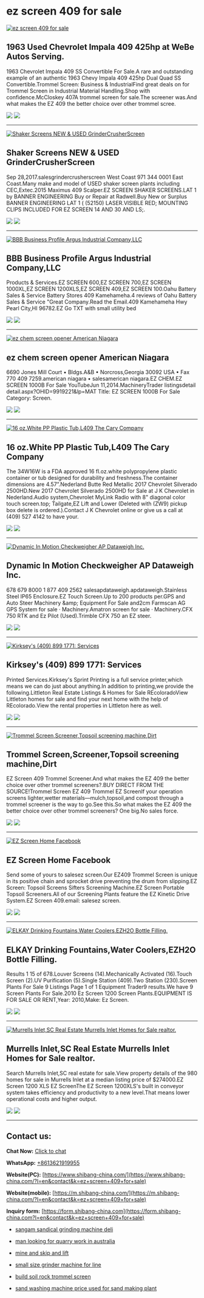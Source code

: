 # ez screen 409 for sale

<a href="https://swt.shibang-china.com/?l=en&img&k=ez+screen+409+for+sale" target="_blank">![ez screen 409 for sale](http://static.shibang-china.com/all-800x300/662.jpg)</a>

## 1963 Used Chevrolet Impala 409 425hp at WeBe Autos Serving.
1963 Chevrolet Impala 409 SS Convertible For Sale.A rare and outstanding example of an authentic 1963 Chevy Impala 409 425hp Dual Quad SS Convertible.Trommel Screen: Business &amp; IndustrialFind great deals on for Trommel Screen in Industrial Material Handling.Shop with confidence.McCloskey 407A trommel screen for sale.The screener was.And what makes the EZ 409 the better choice over other trommel scree.


<a href="https://whatsapp.shibangsoft.com/WhatsApp.php" target="_blank" title="WhatsApp">![](http://static.shibang-china.com/icon/whatsapp.png)</a> <a href="https://swt.shibang-china.com/?l=en&icon&k=ez+screen+409+for+sale" target="_blank">![](http://static.shibang-china.com/icon/chat-en.png)</a>

---

<a href="https://swt.shibang-china.com/?l=en&img&k=ez+screen+409+for+sale" target="_blank">![Shaker Screens NEW &amp; USED GrinderCrusherScreen](http://static.shibang-china.com/all-800x300/1457.jpg)</a>

## Shaker Screens NEW &amp; USED GrinderCrusherScreen
Sep 28,2017.salesgrindercrusherscreen West Coast 971 344 0001 East Coast.Many make and model of USED shaker screen plants including CEC,Extec.2015 Maximus 409 Scalper.EZ SCREEN SHAKER SCREENS.LAT 1 by BANNER ENGINEERING Buy or Repair at Radwell.Buy New or Surplus BANNER ENGINEERING LAT 1 ( (52150) LASER.VISIBLE RED; MOUNTING CLIPS INCLUDED FOR EZ SCREEN 14 AND 30 AND LS;.


<a href="https://whatsapp.shibangsoft.com/WhatsApp.php" target="_blank" title="WhatsApp">![](http://static.shibang-china.com/icon/whatsapp.png)</a> <a href="https://swt.shibang-china.com/?l=en&icon&k=ez+screen+409+for+sale" target="_blank">![](http://static.shibang-china.com/icon/chat-en.png)</a>

---

<a href="https://swt.shibang-china.com/?l=en&img&k=ez+screen+409+for+sale" target="_blank">![BBB Business Profile Argus Industrial Company,LLC](http://static.shibang-china.com/all-800x300/1297.jpg)</a>

## BBB Business Profile Argus Industrial Company,LLC
Products &amp; Services.EZ SCREEN 600,EZ SCREEN 700,EZ SCREEN 1000XL,EZ SCREEN 1200XLS,EZ SCREEN 409,EZ SCREEN 100.Oahu Battery Sales &amp; Service Battery Stores 409 Kamehameha.4 reviews of Oahu Battery Sales &amp; Service &quot;Great Company.Read the Email.409 Kamehameha Hwy Pearl City,HI 96782.EZ Go TXT with small utility bed


<a href="https://whatsapp.shibangsoft.com/WhatsApp.php" target="_blank" title="WhatsApp">![](http://static.shibang-china.com/icon/whatsapp.png)</a> <a href="https://swt.shibang-china.com/?l=en&icon&k=ez+screen+409+for+sale" target="_blank">![](http://static.shibang-china.com/icon/chat-en.png)</a>

---

<a href="https://swt.shibang-china.com/?l=en&img&k=ez+screen+409+for+sale" target="_blank">![ez chem screen opener American Niagara](http://static.shibang-china.com/all-800x300/538.jpg)</a>

## ez chem screen opener American Niagara
6690 Jones Mill Court • Bldgs.A&amp;B • Norcross,Georgia 30092 USA • Fax 770 409 7259.american niagara • salesamerican niagara.EZ CHEM.EZ SCREEN 1000B For Sale YouTubeJun 11,2014.MachineryTrader listingsdetail detail.aspx?OHID=9919221&amp;lp=MAT Title: EZ SCREEN 1000B For Sale Category: Screen.


<a href="https://whatsapp.shibangsoft.com/WhatsApp.php" target="_blank" title="WhatsApp">![](http://static.shibang-china.com/icon/whatsapp.png)</a> <a href="https://swt.shibang-china.com/?l=en&icon&k=ez+screen+409+for+sale" target="_blank">![](http://static.shibang-china.com/icon/chat-en.png)</a>

---

<a href="https://swt.shibang-china.com/?l=en&img&k=ez+screen+409+for+sale" target="_blank">![16 oz.White PP Plastic Tub,L409 The Cary Company](http://static.shibang-china.com/all-800x300/476.jpg)</a>

## 16 oz.White PP Plastic Tub,L409 The Cary Company
The 34W16W is a FDA approved 16 fl.oz.white polypropylene plastic container or tub designed for durability and freshness.The container dimensions are 4.57”.Nederland Butte Red Metallic 2017 Chevrolet Silverado 2500HD.New 2017 Chevrolet Silverado 2500HD for Sale at J K Chevrolet in Nederland.Audio system,Chevrolet MyLink Radio with 8&quot; diagonal color touch screen.top; Tailgate,EZ Lift and Lower (Deleted with (ZW9) pickup box delete is ordered.).Contact J K Chevrolet online or give us a call at (409) 527 4142 to have your.


<a href="https://whatsapp.shibangsoft.com/WhatsApp.php" target="_blank" title="WhatsApp">![](http://static.shibang-china.com/icon/whatsapp.png)</a> <a href="https://swt.shibang-china.com/?l=en&icon&k=ez+screen+409+for+sale" target="_blank">![](http://static.shibang-china.com/icon/chat-en.png)</a>

---

<a href="https://swt.shibang-china.com/?l=en&img&k=ez+screen+409+for+sale" target="_blank">![Dynamic In Motion Checkweigher AP Dataweigh Inc.](http://static.shibang-china.com/all-800x300/864.jpg)</a>

## Dynamic In Motion Checkweigher AP Dataweigh Inc.
678 679 8000 1 877 409 2562 salesapdataweigh.apdataweigh.Stainless Steel IP65 Enclosure.EZ Touch Screen.Up to 200 products per.GPS and Auto Steer Machinery &amp;amp; Equipment For Sale and2cm Farmscan AG GPS System for sale &middot; Machinery.Amatron screen for sale &middot; Machinery.CFX 750 RTK and Ez Pilot (Used).Trimble CFX 750 an EZ steer.


<a href="https://whatsapp.shibangsoft.com/WhatsApp.php" target="_blank" title="WhatsApp">![](http://static.shibang-china.com/icon/whatsapp.png)</a> <a href="https://swt.shibang-china.com/?l=en&icon&k=ez+screen+409+for+sale" target="_blank">![](http://static.shibang-china.com/icon/chat-en.png)</a>

---

<a href="https://swt.shibang-china.com/?l=en&img&k=ez+screen+409+for+sale" target="_blank">![Kirksey&#39;s (409) 899 1771: Services](http://static.shibang-china.com/all-800x300/812.jpg)</a>

## Kirksey&#39;s (409) 899 1771: Services
Printed Services.Kirksey&#39;s Sprint Printing is a full service printer,which means we can do just about anything.In addition to printing,we provide the following.Littleton Real Estate Listings &amp; Homes for Sale REcoloradoView Littleton homes for sale and find your next home with the help of REcolorado.View the rental properties in Littleton here as well.


<a href="https://whatsapp.shibangsoft.com/WhatsApp.php" target="_blank" title="WhatsApp">![](http://static.shibang-china.com/icon/whatsapp.png)</a> <a href="https://swt.shibang-china.com/?l=en&icon&k=ez+screen+409+for+sale" target="_blank">![](http://static.shibang-china.com/icon/chat-en.png)</a>

---

<a href="https://swt.shibang-china.com/?l=en&img&k=ez+screen+409+for+sale" target="_blank">![Trommel Screen,Screener,Topsoil screening machine,Dirt](http://static.shibang-china.com/all-800x300/1528.jpg)</a>

## Trommel Screen,Screener,Topsoil screening machine,Dirt
EZ Screen 409 Trommel Screener.And what makes the EZ 409 the better choice over other trommel screeners?.BUY DIRECT FROM THE SOURCE!Trommel Screen EZ 409 Trommel EZ ScreenIf your operation screens lighter,wetter materials—mulch,topsoil,and compost through a trommel screener is the way to go.See this.So what makes the EZ 409 the better choice over other trommel screeners? One big.No sales force.


<a href="https://whatsapp.shibangsoft.com/WhatsApp.php" target="_blank" title="WhatsApp">![](http://static.shibang-china.com/icon/whatsapp.png)</a> <a href="https://swt.shibang-china.com/?l=en&icon&k=ez+screen+409+for+sale" target="_blank">![](http://static.shibang-china.com/icon/chat-en.png)</a>

---

<a href="https://swt.shibang-china.com/?l=en&img&k=ez+screen+409+for+sale" target="_blank">![EZ Screen Home Facebook](http://static.shibang-china.com/all-800x300/1293.jpg)</a>

## EZ Screen Home Facebook
Send some of yours to salesez screen.Our EZ409 Trommel Screen is unique in its positive chain and sprocket drive preventing the drum from slipping.EZ Screen: Topsoil Screens Sifters Screening Machine.EZ Screen Portable Topsoil Screeners.All of our Screening Plants feature the EZ Kinetic Drive System.EZ Screen 409.email: salesez screen.


<a href="https://whatsapp.shibangsoft.com/WhatsApp.php" target="_blank" title="WhatsApp">![](http://static.shibang-china.com/icon/whatsapp.png)</a> <a href="https://swt.shibang-china.com/?l=en&icon&k=ez+screen+409+for+sale" target="_blank">![](http://static.shibang-china.com/icon/chat-en.png)</a>

---

<a href="https://swt.shibang-china.com/?l=en&img&k=ez+screen+409+for+sale" target="_blank">![ELKAY Drinking Fountains,Water Coolers,EZH2O Bottle Filling.](http://static.shibang-china.com/all-800x300/170.jpg)</a>

## ELKAY Drinking Fountains,Water Coolers,EZH2O Bottle Filling.
Results 1 15 of 678.Louver Screens (14).Mechanically Activated (16).Touch Screen (2).UV Purification (5).Single Station (409).Two Station (230).Screen Plants For Sale 9 Listings Page 1 of 1 Equipment Trader9 results.We have 9 Screen Plants For Sale.2010 Ez Screen 1200 Screen Plants.EQUIPMENT IS FOR SALE OR RENT,Year: 2010,Make: Ez Screen.


<a href="https://whatsapp.shibangsoft.com/WhatsApp.php" target="_blank" title="WhatsApp">![](http://static.shibang-china.com/icon/whatsapp.png)</a> <a href="https://swt.shibang-china.com/?l=en&icon&k=ez+screen+409+for+sale" target="_blank">![](http://static.shibang-china.com/icon/chat-en.png)</a>

---

<a href="https://swt.shibang-china.com/?l=en&img&k=ez+screen+409+for+sale" target="_blank">![Murrells Inlet,SC Real Estate Murrells Inlet Homes for Sale realtor.](http://static.shibang-china.com/all-800x300/790.jpg)</a>

## Murrells Inlet,SC Real Estate Murrells Inlet Homes for Sale realtor.
Search Murrells Inlet,SC real estate for sale.View property details of the 980 homes for sale in Murrells Inlet at a median listing price of $274000.EZ Screen 1200 XLS EZ ScreenThe EZ Screen 1200XLS&#39;s built in conveyor system takes efficiency and productivity to a new level.That means lower operational costs and higher output.


<a href="https://whatsapp.shibangsoft.com/WhatsApp.php" target="_blank" title="WhatsApp">![](http://static.shibang-china.com/icon/whatsapp.png)</a> <a href="https://swt.shibang-china.com/?l=en&icon&k=ez+screen+409+for+sale" target="_blank">![](http://static.shibang-china.com/icon/chat-en.png)</a>

---
## Contact us:

**Chat Now:** [Click to chat](https://swt.shibang-china.com?l=en&contact&k=ez+screen+409+for+sale)

**WhatsApp:**  [+8613621919955](https://whatsapp.shibangsoft.com/WhatsApp.php)

**Website(PC):** [https://www.shibang-china.com/](https://www.shibang-china.com/?l=en&contact&k=ez+screen+409+for+sale)

**Website(mobile):** [https://m.shibang-china.com/](https://m.shibang-china.com/?l=en&contact&k=ez+screen+409+for+sale)

**Inquiry form:** [https://form.shibang-china.com](https://form.shibang-china.com?l=en&contact&k=ez+screen+409+for+sale)

* [sangam sandical grinding machine deli](../132/sangam%20sandical%20grinding%20machine%20deli.md)

* [man looking for quarry work in australia](../137/man%20looking%20for%20quarry%20work%20in%20australia.md)

* [mine and skip and lift](../131/mine%20and%20skip%20and%20lift.md)

* [small size grinder machine for line](../129/small%20size%20grinder%20machine%20for%20line.md)

* [build soil rock trommel screen](../131/build%20soil%20rock%20trommel%20screen.md)

* [sand washing machine price used for sand making plant](../132/sand%20washing%20machine%20price%20used%20for%20sand%20making%20plant.md)